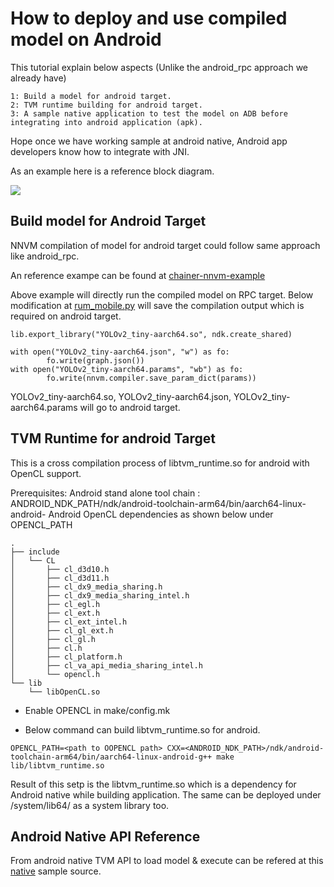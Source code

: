 How to deploy and use compiled model on Android
===============================================

This tutorial explain below aspects (Unlike the android_rpc approach we already have)

    1: Build a model for android target.
    2: TVM runtime building for android target.
    3: A sample native application to test the model on ADB before integrating into android application (apk).

Hope once we have working sample at android native, Android app developers know how to integrate with JNI.

As an example here is a reference block diagram.

![](https://github.com/dmlc/tvm/tree/master/docs/how_to/android_deploy.png)

Build model for Android Target
------------------------------

NNVM compilation of model for android target could follow same approach like android_rpc.

An reference exampe can be found at [chainer-nnvm-example](https://github.com/tkat0/chainer-nnvm-example)

Above example will directly run the compiled model on RPC target. Below modification at [rum_mobile.py](https://github.com/tkat0/chainer-nnvm-example/blob/5b97fd4d41aa4dde4b0aceb0be311054fb5de451/run_mobile.py#L64) will save the compilation output which is required on android target.

```
lib.export_library("YOLOv2_tiny-aarch64.so", ndk.create_shared)

with open("YOLOv2_tiny-aarch64.json", "w") as fo:
        fo.write(graph.json())
with open("YOLOv2_tiny-aarch64.params", "wb") as fo:
        fo.write(nnvm.compiler.save_param_dict(params))
```

YOLOv2_tiny-aarch64.so, YOLOv2_tiny-aarch64.json, YOLOv2_tiny-aarch64.params will go to android target.


TVM Runtime for android Target
-------------------------------

This is a cross compilation process of libtvm_runtime.so for android with OpenCL support.


Prerequisites:
Android stand alone tool chain : ANDROID_NDK_PATH/ndk/android-toolchain-arm64/bin/aarch64-linux-android-
Android OpenCL dependencies as shown below under OPENCL_PATH

```
.
├── include
│   └── CL
│       ├── cl_d3d10.h
│       ├── cl_d3d11.h
│       ├── cl_dx9_media_sharing.h
│       ├── cl_dx9_media_sharing_intel.h
│       ├── cl_egl.h
│       ├── cl_ext.h
│       ├── cl_ext_intel.h
│       ├── cl_gl_ext.h
│       ├── cl_gl.h
│       ├── cl.h
│       ├── cl_platform.h
│       ├── cl_va_api_media_sharing_intel.h
│       └── opencl.h
└── lib
    └── libOpenCL.so
```

- Enable OPENCL in make/config.mk

- Below command can build libtvm_runtime.so for android.

```
OPENCL_PATH=<path to OOPENCL path> CXX=<ANDROID_NDK_PATH>/ndk/android-toolchain-arm64/bin/aarch64-linux-android-g++ make lib/libtvm_runtime.so
```

Result of this setp is the libtvm_runtime.so which is a dependency for Android native while building application.
The same can be deployed under /system/lib64/ as a system library too.


Android Native API Reference
----------------------------

From android native TVM API to load model & execute can be refered at this [native](https://github.com/dmlc/tvm/tree/master/tutorials/deployment) sample source.


